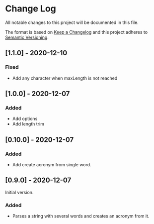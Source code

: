
# Change Log
All notable changes to this project will be documented in this file.
 
The format is based on [Keep a Changelog](http://keepachangelog.com/)
and this project adheres to [Semantic Versioning](http://semver.org/).

## [1.1.0] - 2020-12-10

### Fixed

- Add any character when maxLength is not reached

## [1.0.0] - 2020-12-07

### Added

- Add options
- Add length trim

## [0.10.0] - 2020-12-07

### Added

- Add create acronym from single word.

## [0.9.0] - 2020-12-07
 
Initial version.
 
### Added

- Parses a string with several words and creates an acronym from it.
